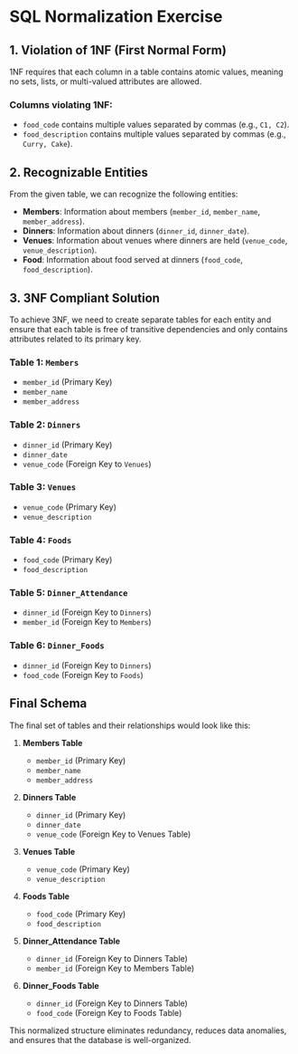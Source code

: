 
# SQL Normalization Exercise

## 1. Violation of 1NF (First Normal Form)

1NF requires that each column in a table contains atomic values, meaning no sets, lists, or multi-valued attributes are allowed.

### Columns violating 1NF:
- `food_code` contains multiple values separated by commas (e.g., `C1, C2`).
- `food_description` contains multiple values separated by commas (e.g., `Curry, Cake`).

## 2. Recognizable Entities

From the given table, we can recognize the following entities:
- **Members**: Information about members (`member_id`, `member_name`, `member_address`).
- **Dinners**: Information about dinners (`dinner_id`, `dinner_date`).
- **Venues**: Information about venues where dinners are held (`venue_code`, `venue_description`).
- **Food**: Information about food served at dinners (`food_code`, `food_description`).

## 3. 3NF Compliant Solution

To achieve 3NF, we need to create separate tables for each entity and ensure that each table is free of transitive dependencies and only contains attributes related to its primary key.

### Table 1: `Members`
- `member_id` (Primary Key)
- `member_name`
- `member_address`

### Table 2: `Dinners`
- `dinner_id` (Primary Key)
- `dinner_date`
- `venue_code` (Foreign Key to `Venues`)

### Table 3: `Venues`
- `venue_code` (Primary Key)
- `venue_description`

### Table 4: `Foods`
- `food_code` (Primary Key)
- `food_description`

### Table 5: `Dinner_Attendance`
- `dinner_id` (Foreign Key to `Dinners`)
- `member_id` (Foreign Key to `Members`)

### Table 6: `Dinner_Foods`
- `dinner_id` (Foreign Key to `Dinners`)
- `food_code` (Foreign Key to `Foods`)

## Final Schema

The final set of tables and their relationships would look like this:

1. **Members Table**
   - `member_id` (Primary Key)
   - `member_name`
   - `member_address`

2. **Dinners Table**
   - `dinner_id` (Primary Key)
   - `dinner_date`
   - `venue_code` (Foreign Key to Venues Table)

3. **Venues Table**
   - `venue_code` (Primary Key)
   - `venue_description`

4. **Foods Table**
   - `food_code` (Primary Key)
   - `food_description`

5. **Dinner_Attendance Table**
   - `dinner_id` (Foreign Key to Dinners Table)
   - `member_id` (Foreign Key to Members Table)

6. **Dinner_Foods Table**
   - `dinner_id` (Foreign Key to Dinners Table)
   - `food_code` (Foreign Key to Foods Table)

This normalized structure eliminates redundancy, reduces data anomalies, and ensures that the database is well-organized.
